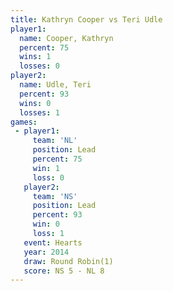 ```yaml
---
title: Kathryn Cooper vs Teri Udle
player1:               
  name: Cooper, Kathryn
  percent: 75          
  wins: 1              
  losses: 0            
player2:               
  name: Udle, Teri     
  percent: 93          
  wins: 0              
  losses: 1            
games:
 - player1:        
     team: 'NL'    
     position: Lead
     percent: 75   
     win: 1        
     loss: 0       
   player2:        
     team: 'NS'    
     position: Lead
     percent: 93   
     win: 0        
     loss: 1       
   event: Hearts       
   year: 2014          
   draw: Round Robin(1)
   score: NS 5 - NL 8  
---
```

